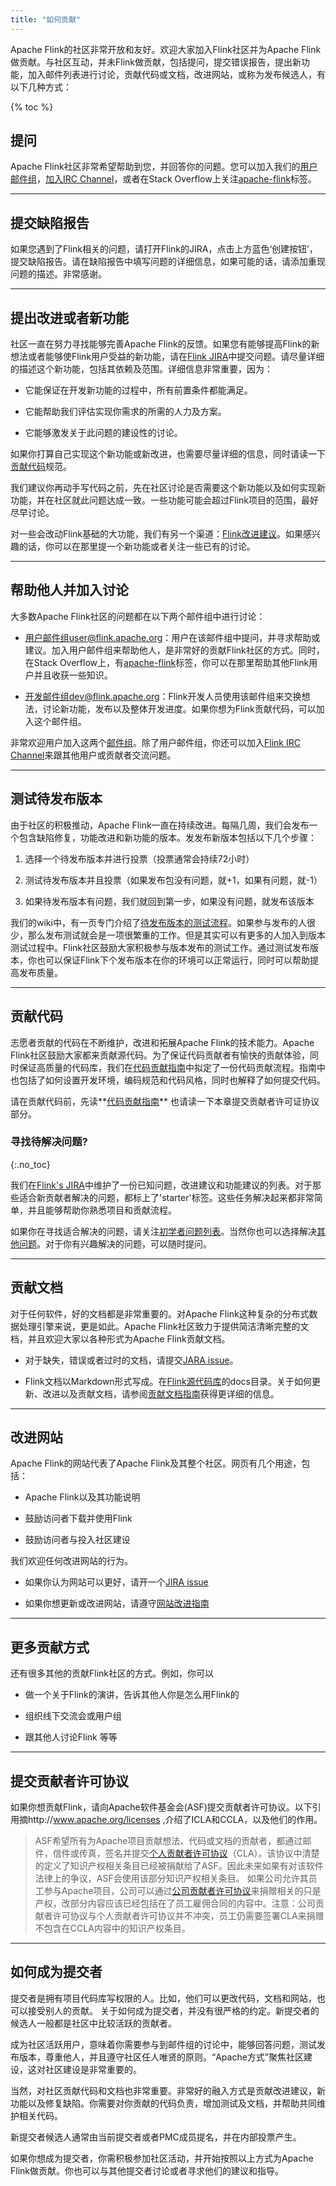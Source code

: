 ```yaml
---
title: "如何贡献"
---
```

Apache Flink的社区非常开放和友好。欢迎大家加入Flink社区并为Apache Flink做贡献。与社区互动，并未Flink做贡献，包括提问，提交错误报告，提出新功能，加入邮件列表进行讨论，贡献代码或文档，改进网站，或称为发布候选人，有以下几种方式：

{% toc %}

## 提问

Apache Flink社区非常希望帮助到您，并回答你的问题。您可以加入我们的[用户邮件组](http://flink-china.org/community.html#mailing-lists)，[加入IRC Channel](http://flink-china.org/community.html#irc)，或者在Stack Overflow上关注[apache-flink](https://stackoverflow.com/questions/tagged/apache-flink)标签。

-----

## 提交缺陷报告

如果您遇到了Flink相关的问题，请打开Flink的JIRA，点击上方蓝色‘创建按钮’，提交缺陷报告。请在缺陷报告中填写问题的详细信息，如果可能的话，请添加重现问题的描述。非常感谢。

-----

## 提出改进或者新功能

社区一直在努力寻找能够完善Apache Flink的反馈。如果您有能够提高Flink的新想法或者能够使Flink用户受益的新功能，请在[Flink JIRA](https://issues.apache.org/jira/projects/FLINK/issues)中提交问题。请尽量详细的描述这个新功能，包括其依赖及范围。详细信息非常重要，因为：

- 它能保证在开发新功能的过程中，所有前置条件都能满足。

- 它能帮助我们评估实现你需求的所需的人力及方案。

- 它能够激发关于此问题的建设性的讨论。

如果你打算自己实现这个新功能或新改进，也需要尽量详细的信息，同时请读一下[贡献代码](http://flink-china.org/contribute-code.html)规范。

我们建议你再动手写代码之前，先在社区讨论是否需要这个新功能以及如何实现新功能，并在社区就此问题达成一致。一些功能可能会超过Flink项目的范围，最好尽早讨论。

对一些会改动Flink基础的大功能，我们有另一个渠道：[Flink改进建议](https://cwiki.apache.org/confluence/display/FLINK/Flink+Improvement+Proposals)。如果感兴趣的话，你可以在那里提一个新功能或者关注一些已有的讨论。


-----

## 帮助他人并加入讨论

大多数Apache Flink社区的问题都在以下两个邮件组中进行讨论：

* 用户邮件组user@flink.apache.org：用户在该邮件组中提问，并寻求帮助或建议。加入用户邮件组来帮助他人，是非常好的贡献Flink社区的方式。同时，在Stack Overflow上，有[apache-flink](https://stackoverflow.com/questions/tagged/apache-flink)标签，你可以在那里帮助其他Flink用户并且收获一些知识。

* 开发邮件组dev@flink.apache.org：Flink开发人员使用该邮件组来交换想法，讨论新功能，发布以及整体开发进度。如果你想为Flink贡献代码，可以加入这个邮件组。

非常欢迎用户加入这两个[邮件组](http://flink-china.org/community.html#mailing-lists)。除了用户邮件组，你还可以加入[Flink IRC Channel](https://flink.apache.org/community.html#irc)来跟其他用户或贡献者交流问题。

-----

## 测试待发布版本

由于社区的积极推动，Apache Flink一直在持续改进。每隔几周，我们会发布一个包含缺陷修复，功能改进和新功能的版本。发发布新版本包括以下几个步骤：

1. 选择一个待发布版本并进行投票（投票通常会持续72小时）

2. 测试待发布版本并且投票（如果发布包没有问题，就+1，如果有问题，就-1）

3. 如果待发布版本有问题，我们就回到第一步，如果没有问题，就发布该版本

我们的wiki中，有一页专门介绍了[待发布版本的测试流程](https://cwiki.apache.org/confluence/display/FLINK/Releasing)。如果参与发布的人很少，那么发布测试就会是一项很繁重的工作。但是其实可以有更多的人加入到版本测试过程中。Flink社区鼓励大家积极参与版本发布的测试工作。通过测试发布版本，你也可以保证Flink下个发布版本在你的环境可以正常运行，同时可以帮助提高发布质量。

-----

## 贡献代码

志愿者贡献的代码在不断维护，改进和拓展Apache Flink的技术能力。Apache Flink社区鼓励大家都来贡献源代码。为了保证代码贡献者有愉快的贡献体验，同时保证高质量的代码库，我们在[代码贡献指南](http://flink-china.org/contribute-code.html)中拟定了一份代码贡献流程。指南中也包括了如何设置开发环境，编码规范和代码风格，同时也解释了如何提交代码。

请在贡献代码前，先读**[代码贡献指南](http://flink-china.org/contribute-code.html)**
也请读一下本章提交贡献者许可证协议部分。

### 寻找待解决问题?
{:.no_toc}

我们在[Flink's JIRA](https://issues.apache.org/jira/projects/FLINK/issues)中维护了一份已知问题，改进建议和功能建议的列表。对于那些适合新贡献者解决的问题，都标上了'starter'标签。这些任务解决起来都非常简单，并且能够帮助你熟悉项目和贡献流程。

如果你在寻找适合解决的问题，请关注[初学者问题列表](https://issues.apache.org/jira/issues/?jql=project%20%3D%20FLINK%20AND%20resolution%20%3D%20Unresolved%20AND%20labels%20%3D%20starter%20ORDER%20BY%20priority%20DESC)。当然你也可以选择解决[其他问题](https://issues.apache.org/jira/issues/?jql=project%20%3D%20FLINK%20AND%20resolution%20%3D%20Unresolved%20ORDER%20BY%20priority%20DESC)。对于你有兴趣解决的问题，可以随时提问。

-----

## 贡献文档

对于任何软件，好的文档都是非常重要的。对Apache Flink这种复杂的分布式数据处理引擎来说，更是如此。Apache Flink社区致力于提供简洁清晰完整的文档，并且欢迎大家以各种形式为Apache Flink贡献文档。

* 对于缺失，错误或者过时的文档，请提交[JARA issue](https://issues.apache.org/jira/projects/FLINK/issues/FLINK-8955?filter=allopenissues)。

* Flink文档以Markdown形式写成。在[Flink源代码库](http://flink-china.org/community.html#main-source-repositories)的docs目录。关于如何更新、改进以及贡献文档，请参阅[贡献文档指南](http://flink-china.org/contribute-documentation.html)获得更详细的信息。

-----

## 改进网站

Apache Flink的网站代表了Apache Flink及其整个社区。网页有几个用途，包括：

* Apache Flink以及其功能说明

* 鼓励访问者下载并使用Flink

* 鼓励访问者与投入社区建设

我们欢迎任何改进网站的行为。

* 如果你认为网站可以更好，请开一个[JIRA issue](issues.apache.org/jira/browse/FLINK)

* 如果你想更新或改进网站，请遵守[网站改进指南](https://flink.apache.org/improve-website.html)

-----

## 更多贡献方式

还有很多其他的贡献Flink社区的方式。例如，你可以

* 做一个关于Flink的演讲，告诉其他人你是怎么用Flink的

* 组织线下交流会或用户组

* 跟其他人讨论Flink 等等

-----

## 提交贡献者许可协议

如果你想贡献Flink，请向Apache软件基金会(ASF)提交贡献者许可协议。以下引用摘http://www.apache.org/licenses ,介绍了ICLA和CCLA，以及他们的作用。

> ASF希望所有为Apache项目贡献想法、代码或文档的贡献者，都通过邮件，信件或传真，签名并提交[个人贡献者许可协议](http://www.apache.org/licenses/icla.txt)（CLA）。该协议中清楚的定义了知识产权相关条目已经被捐献给了ASF。因此未来如果有对该软件法律上的争议，ASF会使用该部分知识产权相关条目。
如果公司允许其员工参与Apache项目，公司可以通过[公司贡献者许可协议](http://www.apache.org/licenses/cla-corporate.txt)来捐赠相关的只是产权，改部分内容应该已经包括在了员工雇佣合同的内容中。注意：公司贡献者许可协议与个人贡献者许可协议并不冲突，员工仍需要签署CLA来捐赠不包含在CCLA内容中的知识产权条目。
>

-----

## 如何成为提交者

提交者是拥有项目代码库写权限的人。比如，他们可以更改代码，文档和网站，也可以接受别人的贡献。
关于如何成为提交者，并没有很严格的约定。新提交者的候选人一般都是社区中比较活跃的贡献者。

成为社区活跃用户，意味着你需要参与到邮件组的讨论中，能够回答问题，测试发布版本，尊重他人，并且遵守社区任人唯贤的原则。“Apache方式”聚焦社区建设，这对社区建设是非常重要的。

当然，对社区贡献代码和文档也非常重要。非常好的融入方式是贡献改进建议，新功能以及修复缺陷。你需要对你贡献的代码负责，增加测试及文档，并帮助共同维护相关代码。

新提交者候选人通常由当前提交者或者PMC成员提名，并在内部投票产生。

如果你想成为提交者，你需积极参加社区活动，并开始按照以上方式为Apache Flink做贡献。你也可以与其他提交者讨论或者寻求他们的建议和指导。
